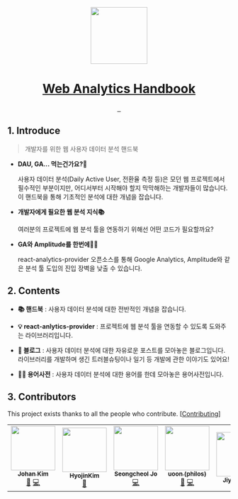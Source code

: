 <p align="center">
  <a href="https://everyanalytics.github.io/web-analytics-handbook/" target="blank">
    <img src="https://user-images.githubusercontent.com/3839771/128202563-2f5b9fc6-6b7d-4baf-9861-0cff67993be1.png" height="128">
    <h1 align="center">Web Analytics Handbook</h1>
  </a>
</p>

<p align="center">
  <a aria-label="react analytics provider" href="https://www.npmjs.com/package/@every-analytics/react-analytics-provider">
    <img alt="" src="https://img.shields.io/badge/React%20Analytics%20Provider-skyblue.svg?style=for-the-badge&label=library&labelColor=000000&logoWidth=20">
  </a>
  <a aria-label="License" href="https://github.com/EveryAnalytics/web-analytics-handbook/blob/main/LICENSE">
    <img alt="" src="https://img.shields.io/github/license/EveryAnalytics/web-analytics-handbook?style=for-the-badge&labelColor=000000">
  </a>
  <a aria-label="GitHub Stars" href="https://github.com/EveryAnalytics/web-analytics-handbook">
    <img alt="" src="https://img.shields.io/github/stars/EveryAnalytics/web-analytics-handbook?style=for-the-badge&labelColor=000000">
  </a>
</p>

## 1. Introduce

> 개발자를 위한 웹 사용자 데이터 분석 핸드북

- **DAU, GA... 먹는건가요?🤔**

  사용자 데이터 분석(Daily Active User, 전환율 측정 등)은 모던 웹 프로젝트에서 필수적인 부분이지만, 어디서부터 시작해야 할지 막막해하는 개발자들이 많습니다. 이 핸드북을 통해 기초적인 분석에 대한 개념을 잡습니다.

- **개발자에게 필요한 웹 분석 지식📚**

  여러분의 프로젝트에 웹 분석 툴을 연동하기 위해선 어떤 코드가 필요할까요?

- **GA와 Amplitude를 한번에🐰🐰**

  react-analytics-provider 오픈소스를 통해 Google Analytics, Amplitude와 같은 분석 툴 도입의 진입 장벽을 낮출 수 있습니다.

## 2. Contents

- **📚 핸드북** : 사용자 데이터 분석에 대한 전반적인 개념을 잡습니다.

- **💡 react-anlytics-provider** : 프로젝트에 웹 분석 툴을 연동할 수 있도록 도와주는 라이브러리입니다.

- **👾 블로그** : 사용자 데이터 분석에 대한 자유로운 포스트를 모아놓은 블로그입니다. 라이브러리를 개발하며 생긴 트러블슈팅이나 일기 등 개발에 관한 이야기도 있어요!

- **🙋🏻 용어사전** : 사용자 데이터 분석에 대한 용어를 한데 모아놓은 용어사전입니다.

## 3. Contributors

This project exists thanks to all the people who contribute. [[Contributing](https://github.com/EveryAnalytics/react-analytics-provider/blob/main/CONTRIBUTING.md)]

<!-- ALL-CONTRIBUTORS-LIST:START - Do not remove or modify this section -->
<!-- prettier-ignore-start -->
<!-- markdownlint-disable -->
<table>
  <tr>
    <td align="center"><a href="http://hiphapis.net"><img src="https://avatars.githubusercontent.com/u/18629?v=4?s=100" width="100px;" alt=""/><br /><sub><b>Johan Kim</b></sub></a><br /><a href="https://github.com/EveryAnalytics/web-analytics-handbook/pulls?q=is%3Apr+reviewed-by%3Ahiphapis" title="Reviewed Pull Requests">👀</a> <a href="https://github.com/EveryAnalytics/web-analytics-handbook/commits?author=hiphapis" title="Code">💻</a></td>
    <td align="center"><a href="https://velog.io/@gwsyl22"><img src="https://avatars.githubusercontent.com/u/60775453?v=4?s=100" width="100px;" alt=""/><br /><sub><b>HyojinKim</b></sub></a><br /><a href="https://github.com/EveryAnalytics/web-analytics-handbook/commits?author=hy57in" title="Documentation">📖</a></td>
    <td align="center"><a href="https://github.com/josworks27"><img src="https://avatars.githubusercontent.com/u/48130830?v=4?s=100" width="100px;" alt=""/><br /><sub><b>Seongcheol Jo</b></sub></a><br /><a href="https://github.com/EveryAnalytics/web-analytics-handbook/commits?author=josworks27" title="Code">💻</a></td>
    <td align="center"><a href="https://github.com/uoon-dev"><img src="https://avatars.githubusercontent.com/u/38661266?v=4?s=100" width="100px;" alt=""/><br /><sub><b>uoon (philos)</b></sub></a><br /><a href="https://github.com/EveryAnalytics/web-analytics-handbook/commits?author=uoon-dev" title="Documentation">📖</a> <a href="https://github.com/EveryAnalytics/web-analytics-handbook/commits?author=uoon-dev" title="Code">💻</a></td>
    <td align="center"><a href="https://forhjy.medium.com/"><img src="https://avatars.githubusercontent.com/u/60052127?v=4?s=100" width="100px;" alt=""/><br /><sub><b>Jiyoon Hur</b></sub></a><br /><a href="htt